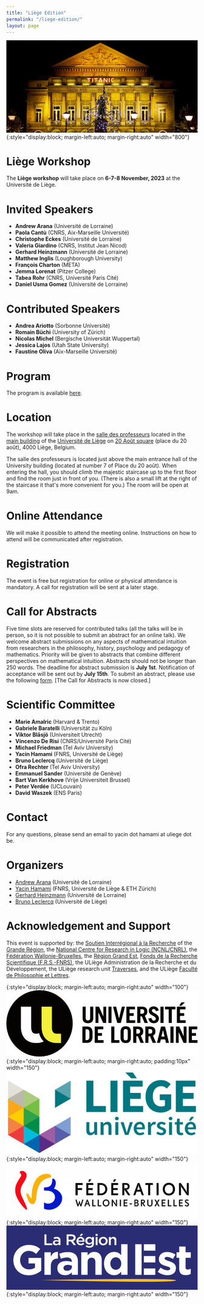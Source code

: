 ```yaml
---
title: "Liège Edition"
permalink: "/liege-edition/"
layout: page
---
```


![title](/assets/img/liege-4.jpg){:style="display:block; margin-left:auto; margin-right:auto" width="800"}

# Liège Workshop

The **Liège workshop** will take place on **6-7-8 November, 2023** at the Université de Liège.

# Invited Speakers

- **Andrew Arana** (Université de Lorraine)
- **Paola Cantù** (CNRS, Aix-Marseille Université)
- **Christophe Eckes** (Université de Lorraine)
- **Valeria Giardino** (CNRS, Institut Jean Nicod)
- **Gerhard Heinzmann** (Université de Lorraine)
- **Matthew Inglis** (Loughborough University)
- **François Charton** (META)
- **Jemma Lorenat** (Pitzer College)
- **Tabea Rohr** (CNRS, Université Paris Cité)
- **Daniel Usma Gomez** (Université de Lorraine)

# Contributed Speakers

- **Andrea Ariotto** (Sorbonne Université)
- **Romain Büchi** (University of Zürich)
- **Nicolas Michel** (Bergische Universität Wuppertal)
- **Jessica Lajos** (Utah State University)
- **Faustine Oliva** (Aix-Marseille Université)



# Program

The program is available [here](/mathematical-intuition-workshops/liege-edition/program/).

# Location

The workshop will take place in the [salle des professeurs](https://www.campus.uliege.be/cms/c_9200994/fr/la-salle-des-professeurs-location) located in the [main building](https://www.campus.uliege.be/cms/c_1770920/fr/a1-batiment-central-20-aout) of the [Université de Liège](https://www.uliege.be/) on [20 Août square](https://goo.gl/maps/pANAdzVn5W2P65sR8?coh=178573&entry=tt) (place du 20 août), 4000 Liège, Belgium.

The salle des professeurs is located just above the main entrance hall of the University building (located at number 7 of Place du 20 août). When entering the hall, you should climb the majestic staircase up to the first floor and find the room just in front of you. (There is also a small lift at the right of the staircase it that's more convenient for you.) The room will be open at 9am.

# Online Attendance

We will make it possible to attend the meeting online. Instructions on how to attend will be communicated after registration.

# Registration

The event is free but registration for online or physical attendance is mandatory. A call for registration will be sent at a later stage.

# Call for Abstracts

Five time slots are reserved for contributed talks (all the talks will be in person, so it is not possible to submit an abstract for an online talk). We welcome abstract submissions on any aspects of mathematical intuition from researchers in the philosophy, history, psychology and pedagogy of mathematics. Priority will be given to abstracts that combine different perspectives on mathematical intuition. Abstracts should not be longer than 250 words. The deadline for abstract submission is **July 1st**. Notification of acceptance will be sent out by **July 15th**. To submit an abstract, please use the following [form](https://forms.gle/vSMNusELhGu9TFBx5). [The Call for Abstracts is now closed.]

# Scientific Committee

- **Marie Amalric** (Harvard & Trento)
- **Gabriele Baratelli** (Universität zu Köln)
- **Viktor Blåsjö** (Universiteit Utrecht)
- **Vincenzo De Risi** (CNRS/Université Paris Cité)
- **Michael Friedman** (Tel Aviv University)
- **Yacin Hamami** (FNRS, Université de Liège)
- **Bruno Leclercq** (Université de Liège)
- **Ofra Rechter** (Tel Aviv University)
- **Emmanuel Sander** (Université de Genève)
- **Bart Van Kerkhove** (Vrije Universiteit Brussel)
- **Peter Verdée** (UCLouvain)
- **David Waszek** (ENS Paris)

# Contact

For any questions, please send an email to yacin dot hamami at uliege dot be.

# Organizers

- [Andrew Arana](http://poincare.univ-lorraine.fr/fr/membre-titulaire/andrew-arana) (Université de Lorraine)
- [Yacin Hamami](https://www.yacinhamami.com/) (FNRS, Université de Liège & ETH Zürich) 
- [Gerhard Heinzmann](https://poincare.univ-lorraine.fr/fr/membre-titulaire/gerhard-heinzmann) (Université de Lorraine)
- [Bruno Leclercq](https://www.uliege.be/cms/c_9054334/fr/repertoire?uid=u015356) (Université de Liège)

# Acknowledgement and Support

This event is supported by: the [Soutien Interrégional à la Recherche](https://www.granderegion.net/Actualites/2022/Appel-a-candidature-soutien-interregional-a-la-recherche) of the [Grande Région](https://www.granderegion.net/), the [National Centre for Research in Logic (NCNL/CNRL)](https://www.logic-center.be/), the [Fédération Wallonie-Bruxelles](https://www.federation-wallonie-bruxelles.be/), the [Région Grand Est](https://www.grandest.fr/), [Fonds de la Recherche Scientifique (F.R.S.-FNRS)](https://www.frs-fnrs.be/en), the ULiège Administration de la Recherche et du Développement, the ULiège research unit [Traverses](https://www.traverses.uliege.be/), and the ULiège [Faculté de Philosophie et Lettres](https://www.facphl.uliege.be/).

{:style="display:block; margin-left:auto; margin-right:auto" width="100"}
![title](/assets/img/logo-ulorraine.png){:style="display:block; margin-left:auto; margin-right:auto; padding:10px" width="150"}
![title](/assets/img/logo-uliege.png){:style="display:block; margin-left:auto; margin-right:auto" width="150"}
![title](/assets/img/logo-fwb-couleur-horizontal.jpeg){:style="display:block; margin-left:auto; margin-right:auto" width="150"}
![title](/assets/img/region-grand-est.png){:style="display:block; margin-left:auto; margin-right:auto" width="150"}
